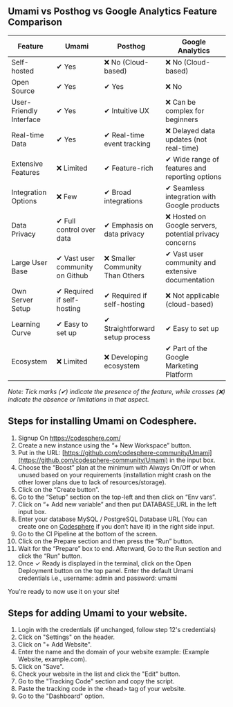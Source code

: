 ## Umami vs Posthog vs Google Analytics Feature Comparison

| **Feature**             | **Umami**                                | **Posthog**                                          | **Google Analytics**                                |
|-------------------------|------------------------------------------|------------------------------------------------------|-----------------------------------------------------|
| Self-hosted             | ✔ Yes                                    | ❌ No (Cloud-based)                                   | ❌ No (Cloud-based)                                  |
| Open Source             | ✔ Yes                                    | ✔ Yes                                                | ❌ No                                                |
| User-Friendly Interface | ✔ Yes                                    | ✔ Intuitive UX                                       | ❌ Can be complex for beginners                      |
| Real-time Data          | ✔ Yes                                    | ✔ Real-time event tracking                           | ❌ Delayed data updates (not real-time)              |
| Extensive Features      | ❌ Limited                               | ✔ Feature-rich                                       | ✔ Wide range of features and reporting options     |
| Integration Options     | ❌ Few                                   | ✔ Broad integrations                                 | ✔ Seamless integration with Google products        |
| Data Privacy            | ✔ Full control over data                  | ✔ Emphasis on data privacy                           | ❌ Hosted on Google servers, potential privacy concerns |
| Large User Base         | ✔ Vast user community on Github            | ❌ Smaller Community Than Others                                  | ✔ Vast user community and extensive documentation  |
| Own Server Setup            | ✔ Required if self-hosting               | ✔ Required if self-hosting                          | ❌ Not applicable (cloud-based)                      |
| Learning Curve          | ✔ Easy to set up                          | ✔ Straightforward setup process                      | ✔ Easy to set up                                    |
| Ecosystem               | ❌ Limited                               | ❌ Developing ecosystem                               | ✔ Part of the Google Marketing Platform              |

*Note: Tick marks (✔) indicate the presence of the feature, while crosses (❌) indicate the absence or limitations in that aspect.*

## Steps for installing Umami on Codesphere.

1. Signup On https://codesphere.com/
2. Create a new instance using the “+ New Workspace” button.
3. Put in the URL: [https://github.com/codesphere-community/Umami](https://github.com/codesphere-community/Umami) in the input box.
4. Choose the “Boost” plan at the minimum with Always On/Off or when unused based on your requirements (installation might crash on the other lower plans due to lack of resources/storage).
5. Click on the “Create button”.
6. Go to the “Setup” section on the top-left and then click on “Env vars”.
7. Click on “+ Add new variable” and then put DATABASE_URL in the left input box.
8. Enter your database MySQL / PostgreSQL Database URL (You can create one on [Codesphere](https://docs.codesphere.com/integrations/databases/) if you don’t have it) in the right side input.
9. Go to the CI Pipeline at the bottom of the screen.
10. Click on the Prepare section and then press the “Run” button.
11. Wait for the “Prepare” box to end. Afterward, Go to the Run section and click the “Run” button.
12. Once ✓ Ready is displayed in the terminal, click on the Open Deployment button on the top panel. Enter the default Umami credentials i.e., username: admin and password: umami

You're ready to now use it on your site!

## Steps for adding Umami to your website.

1. Login with the credentials (if unchanged, follow step 12's credentials)
2. Click on "Settings" on the header.
3. Click on "+ Add Website".
4. Enter the name and the domain of your website example: (Example Website, example.com).
5. Click on "Save".
6. Check your website in the list and click the "Edit" button.
7. Go to the "Tracking Code" section and copy the script.
8. Paste the tracking code in the &lt;head&gt; tag of your website.
9. Go to the "Dashboard" option.



